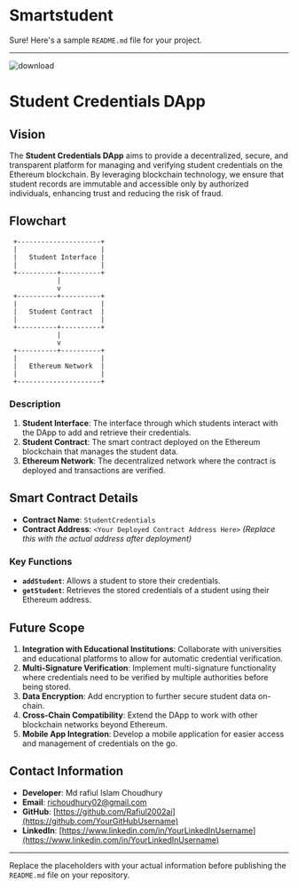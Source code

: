 # Smartstudent
Sure! Here's a sample `README.md` file for your project.

---
![download](https://github.com/user-attachments/assets/68ac6563-5266-4a17-9c04-e938b876a2d3)

# Student Credentials DApp

## Vision

The **Student Credentials DApp** aims to provide a decentralized, secure, and transparent platform for managing and verifying student credentials on the Ethereum blockchain. By leveraging blockchain technology, we ensure that student records are immutable and accessible only by authorized individuals, enhancing trust and reducing the risk of fraud.

## Flowchart

```plaintext
 +---------------------+
 |                     |
 |   Student Interface |
 |                     |
 +----------+----------+
            |
            v
 +----------+----------+
 |                     |
 |   Student Contract  |
 |                     |
 +----------+----------+
            |
            v
 +----------+----------+
 |                     |
 |   Ethereum Network  |
 |                     |
 +---------------------+
```

### Description

1. **Student Interface**: The interface through which students interact with the DApp to add and retrieve their credentials.
2. **Student Contract**: The smart contract deployed on the Ethereum blockchain that manages the student data.
3. **Ethereum Network**: The decentralized network where the contract is deployed and transactions are verified.

## Smart Contract Details

- **Contract Name**: `StudentCredentials`
- **Contract Address**: `<Your Deployed Contract Address Here>` *(Replace this with the actual address after deployment)*

### Key Functions

- **`addStudent`**: Allows a student to store their credentials.
- **`getStudent`**: Retrieves the stored credentials of a student using their Ethereum address.

## Future Scope

1. **Integration with Educational Institutions**: Collaborate with universities and educational platforms to allow for automatic credential verification.
2. **Multi-Signature Verification**: Implement multi-signature functionality where credentials need to be verified by multiple authorities before being stored.
3. **Data Encryption**: Add encryption to further secure student data on-chain.
4. **Cross-Chain Compatibility**: Extend the DApp to work with other blockchain networks beyond Ethereum.
5. **Mobile App Integration**: Develop a mobile application for easier access and management of credentials on the go.

## Contact Information

- **Developer**: Md rafiul Islam Choudhury
- **Email**: richoudhury02@gmail.com
- **GitHub**: [https://github.com/Rafiul2002ai](https://github.com/YourGitHubUsername)
- **LinkedIn**: [https://www.linkedin.com/in/YourLinkedInUsername](https://www.linkedin.com/in/YourLinkedInUsername)

---

Replace the placeholders with your actual information before publishing the `README.md` file on your repository.
